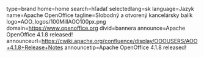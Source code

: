 type=brand
home=home
search=hľadať
selectedlang=sk
language=Jazyk
name=Apache OpenOffice 
tagline=Slobodný a otvorený kancelársky balík
logo=AOO_logos/100MillAOO100px.png
domain=https://www.openoffice.org
divid=bannera
announce=Apache OpenOffice 4.1.8 released!
announceurl=https://cwiki.apache.org/confluence/display/OOOUSERS/AOO+4.1.8+Release+Notes
announcetip=Apache OpenOffice 4.1.8 released!
~~~~~~
